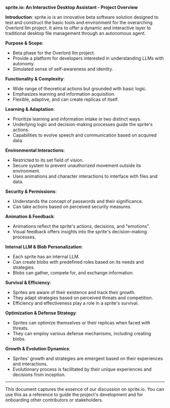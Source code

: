 **sprite.io: An Interactive Desktop Assistant - Project Overview**

**Introduction**: 
sprite.io is an innovative beta software solution designed to test and construct the basic tools and environment for the overarching Overlord llm project. It aims to offer a dynamic and interactive layer to traditional desktop file management through an autonomous agent.

**Purpose & Scope**:
- Beta phase for the Overlord llm project.
- Provide a platform for developers interested in understanding LLMs with autonomy.
- Simulated sense of self-awareness and identity.

**Functionality & Complexity**:
- Wide range of theoretical actions but grounded with basic logic.
- Emphasizes learning and information acquisition.
- Flexible, adaptive, and can create replicas of itself.

**Learning & Adaptation**:
- Prioritize learning and information intake in two distinct ways.
- Underlying logic and decision-making processes guide the sprite's actions.
- Capabilities to evolve speech and communication based on acquired data.

**Environmental Interactions**:
- Restricted to its set field of vision.
- Secure system to prevent unauthorized movement outside its environment.
- Uses animations and character interactions to interface with files and data.

**Security & Permissions**:
- Understands the concept of passwords and their significance.
- Can take actions based on perceived security measures.

**Animation & Feedback**:
- Animations reflect the sprite's actions, decisions, and "emotions".
- Visual feedback offers insights into the sprite's decision-making processes.

**Internal LLM & Blob Personalization**:
- Each sprite has an internal LLM.
- Can create blobs with predefined roles based on its needs and strategies.
- Blobs can gather, compete for, and exchange information.

**Survival & Efficiency**:
- Sprites are aware of their existence and track their growth.
- They adapt strategies based on perceived threats and competition.
- Efficiency and effectiveness play a role in a sprite's survival.

**Optimization & Defense Strategy**:
- Sprites can optimize themselves or their replicas when faced with threats.
- They can employ various defense mechanisms, including creating blobs.

**Growth & Evolution Dynamics**:
- Sprites' growth and strategies are emergent based on their experiences and interactions.
- Evolutionary process is facilitated by their unique experiences and decisions from inception.

---

This document captures the essence of our discussion on sprite.io. You can use this as a reference to guide the project's development and for onboarding other contributors or stakeholders.
